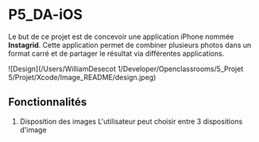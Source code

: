 # P5_DA-iOS
Le but de ce projet est de concevoir une application iPhone nommée **Instagrid**. Cette application permet de combiner plusieurs photos dans un format carré et de partager le résultat via différentes applications.

![Design](/Users/WilliamDesecot 1/Developer/Openclassrooms/5_Projet 5/Projet/Xcode/Image_README/design.jpeg)

## Fonctionnalités
1. Disposition des images
L'utilisateur peut choisir entre 3 dispositions d'image 

